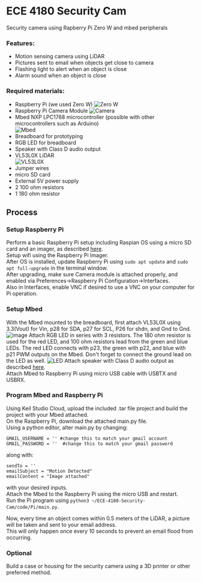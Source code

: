 # ECE 4180 Security Cam
Security camera using Rapberry Pi Zero W and mbed peripherals

### Features:

+ Motion sensing camera using LiDAR
+ Pictures sent to email when objects get close to camera
+ Flashing light to alert when an object is close
+ Alarm sound when an object is close

### Required materials:

+ Raspberry Pi (we used Zero W)
![Zero W](https://images.prismic.io/rpf-products/9371b539-77d4-47f1-b89b-aa65b23c9833_RPI%20ZERO%20W%20ANGLE%202%20REFRESH_.jpg?ixlib=gatsbyFP&auto=compress%2Cformat&fit=max&w=799&h=533)
+ Raspberry Pi Camera Module
![Camera](https://images.prismic.io/rpf-products/ffa68a46-fd44-4995-9ad4-ac846a5563f1_Camera%20V2%20Hero.jpg?ixlib=gatsbyFP&auto=compress%2Cformat&fit=max&w=799&h=533)
+ Mbed NXP LPC1768 microcontroller (possible with other microcontrollers such as Arduino)  
![Mbed](https://os.mbed.com/media/platforms/lpc1768_pinout.png)
+ Breadboard for prototyping
+ RGB LED for breadboard
+ Speaker with Class D audio output
+ VL53L0X LiDAR  
![VL53L0X](https://www.geeky-gadgets.com/wp-content/uploads/2016/11/Time-of-Flight-Distance-Sensor.jpg)
+ Jumper wires
+ micro SD card
+ External 5V power supply
+ 2 100 ohm resistors
+ 1 180 ohm resistor

## Process

### Setup Raspberry Pi

Perform a basic Raspberry Pi setup including Raspian OS using a micro SD card and an imager, as described [here](https://www.raspberrypi.com/software/).  
Setup wifi using the Raspberry Pi Imager.  
After OS is installed, update Raspberry Pi using `sudo apt update` and `sudo apt full-upgrade` in the terminal window.  
After upgrading, make sure Camera module is attached properly, and enabled via Preferences->Raspberry Pi Configuration->Interfaces.  
Also in Interfaces, enable VNC if desired to use a VNC on your computer for Pi operation.

### Setup Mbed

With the Mbed mounted to the breadboard, first attach VL53L0X using 3.3(Vout) for Vin, p28 for SDA, p27 for SCL, P26 for shdn, and Gnd to Gnd.
![image](https://user-images.githubusercontent.com/109312052/234923030-9e7328f0-6e25-4d12-9294-a8aed80df002.png)
Attach RGB LED in series with 3 resistors. The 180 ohm resistor is used for the red LED, and 100 ohm resistors lead from the green and blue LEDs. The red LED connects with p23, the green with p22, and blue with p21 PWM outputs on the Mbed. Don't forget to connect the ground lead on the LED as well.
![LED](https://os.mbed.com/media/uploads/4180_1/rgbledschematic.png)
Attach speaker with Class D audio output as described [here](https://os.mbed.com/users/4180_1/notebook/using-a-speaker-for-audio-output/).  
Attach Mbed to Raspberry Pi using micro USB cable with USBTX and USBRX.

### Program Mbed and Raspberry Pi

Using Keil Studio Cloud, upload the included .tar file project and build the project with your Mbed attached.  
On the Raspberry Pi, download the attached main.py file.  
Using a python editor, alter main.py by changing:
```
GMAIL_USERNAME = '' #change this to match your gmail account
GMAIL_PASSWORD = ''  #change this to match your gmail password
```
along with:
```
sendTo = ''
emailSubject = "Motion Detected"
emailContent = "Image attached"
```
with your desired inputs.  
Attach the Mbed to the Raspberry Pi using the micro USB and restart.  
Run the Pi program using `python3 ~/ECE-4180-Security-Cam/code/Pi/main.py`.

Now, every time an object comes within 0.5 meters of the LiDAR, a picture will be taken and sent to your email address.  
This will only happen once every 10 seconds to prevent an email flood from occurring.

### Optional

Build a case or housing for the security camera using a 3D printer or other preferred method.

